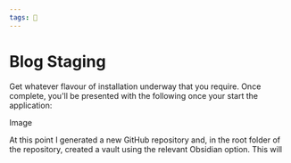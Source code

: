 ```yaml
---
tags: 🧪
---
```


# Blog Staging

Get whatever flavour of installation underway that you require. Once complete, you'll be presented with the following once your start the application:

Image

At this point I generated a new GitHub repository and, in the root folder of the repository, created a vault using the relevant Obsidian option. This will 
